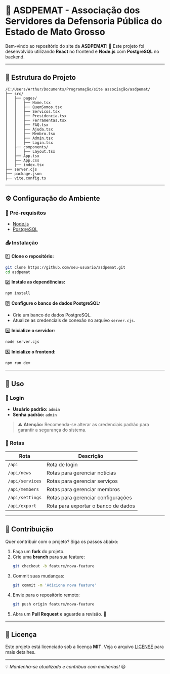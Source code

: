 # 🌟 ASDPEMAT - Associação dos Servidores da Defensoria Pública do Estado de Mato Grosso

Bem-vindo ao repositório do site da **ASDPEMAT**! 🚀
Este projeto foi desenvolvido utilizando **React** no frontend e **Node.js** com **PostgreSQL** no backend.

---

## 📂 Estrutura do Projeto

```
/C:/Users/Arthur/Documents/Programação/site associação/asdpemat/
├── src/
│   ├── pages/
│   │   ├── Home.tsx
│   │   ├── QuemSomos.tsx
│   │   ├── Servicos.tsx
│   │   ├── Presidencia.tsx
│   │   ├── Ferramentas.tsx
│   │   ├── FAQ.tsx
│   │   ├── Ajuda.tsx
│   │   ├── Membro.tsx
│   │   ├── Admin.tsx
│   │   ├── Login.tsx
│   ├── components/
│   │   ├── Layout.tsx
│   ├── App.tsx
│   ├── App.css
│   ├── index.tsx
├── server.cjs
├── package.json
├── vite.config.ts
```

---

## ⚙️ Configuração do Ambiente

### 📌 Pré-requisitos
- [Node.js](https://nodejs.org/)
- [PostgreSQL](https://www.postgresql.org/)

### 📥 Instalação

1️⃣ **Clone o repositório:**
```sh
git clone https://github.com/seu-usuario/asdpemat.git
cd asdpemat
```

2️⃣ **Instale as dependências:**
```sh
npm install
```

3️⃣ **Configure o banco de dados PostgreSQL:**
- Crie um banco de dados PostgreSQL.
- Atualize as credenciais de conexão no arquivo `server.cjs`.

4️⃣ **Inicialize o servidor:**
```sh
node server.cjs
```

5️⃣ **Inicialize o frontend:**
```sh
npm run dev
```

---

## 🚀 Uso

### 🔑 Login
- **Usuário padrão:** `admin`
- **Senha padrão:** `admin`

> ⚠️ **Atenção:** Recomenda-se alterar as credenciais padrão para garantir a segurança do sistema.

### 🔗 Rotas

| Rota | Descrição |
|------|-----------|
| `/api` | Rota de login |
| `/api/news` | Rotas para gerenciar notícias |
| `/api/services` | Rotas para gerenciar serviços |
| `/api/members` | Rotas para gerenciar membros |
| `/api/settings` | Rotas para gerenciar configurações |
| `/api/export` | Rota para exportar o banco de dados |

---

## 🤝 Contribuição

Quer contribuir com o projeto? Siga os passos abaixo:

1. Faça um **fork** do projeto.
2. Crie uma **branch** para sua feature:
   ```sh
   git checkout -b feature/nova-feature
   ```
3. Commit suas mudanças:
   ```sh
   git commit -m 'Adiciona nova feature'
   ```
4. Envie para o repositório remoto:
   ```sh
   git push origin feature/nova-feature
   ```
5. Abra um **Pull Request** e aguarde a revisão. 🚀

---

## 📜 Licença

Este projeto está licenciado sob a licença **MIT**. Veja o arquivo [LICENSE](./LICENSE) para mais detalhes.

---

💡 *Mantenha-se atualizado e contribua com melhorias!* 😃

